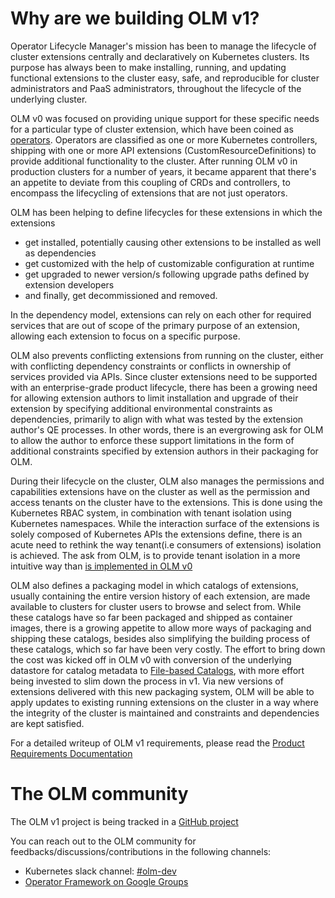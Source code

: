 # Why are we building OLM v1?

Operator Lifecycle Manager's mission has been to manage the lifecycle of cluster extensions centrally and declaratively on Kubernetes clusters. Its purpose has always been to make installing, running, and updating functional extensions to the cluster easy, safe, and reproducible for cluster administrators and PaaS administrators, throughout the lifecycle of the underlying cluster. 

OLM v0 was focused on providing unique support for these specific needs for a particular type of cluster extension, which have been coined as [operators](https://operatorhub.io/what-is-an-operator#:~:text=is%20an%20Operator-,What%20is%20an%20Operator%20after%20all%3F,or%20automation%20software%20like%20Ansible.). 
Operators are classified as one or more Kubernetes controllers, shipping with one or more API extensions (CustomResourceDefinitions) to provide additional functionality to the cluster. After running OLM v0 in production clusters for a number of years, it became apparent that there's an appetite to deviate from this coupling of CRDs and controllers, to encompass the lifecycling of extensions that are not just operators.

OLM has been helping to define lifecycles for these extensions in which the extensions

  * get installed, potentially causing other extensions to be installed as well as dependencies
  * get customized with the help of customizable configuration at runtime 
  * get upgraded to newer version/s following upgrade paths defined by extension developers 
  * and finally, get decommissioned and removed.

In the dependency model, extensions can rely on each other for required services that are out of scope of the primary purpose of an extension, allowing each extension to focus on a specific purpose. 

OLM also prevents conflicting extensions from running on the cluster, either with conflicting dependency constraints or conflicts in ownership of services provided via APIs. Since cluster extensions need to be supported with an enterprise-grade product lifecycle, there has been a growing need for allowing extension authors to limit installation and upgrade of their extension by specifying additional environmental constraints as dependencies, primarily to align with what was tested by the extension author's QE processes. In other words, there is an evergrowing ask for OLM to allow the author to enforce these support limitations in the form of additional constraints specified by extension authors in their packaging for OLM.

During their lifecycle on the cluster, OLM also manages the permissions and capabilities extensions have on the cluster as well as the permission and access tenants on the cluster have to the extensions. This is done using the Kubernetes RBAC system, in combination with tenant isolation using Kubernetes namespaces. While the interaction surface of the extensions is solely composed of Kubernetes APIs the extensions define, there is an acute need to rethink the way tenant(i.e consumers of extensions) isolation is achieved. The ask from OLM, is to provide tenant isolation in a more intuitive way than [is implemented in OLM v0](https://olm.operatorframework.io/docs/advanced-tasks/operator-scoping-with-operatorgroups/#docs)

OLM also defines a packaging model in which catalogs of extensions, usually containing the entire version history of each extension, are made available to clusters for cluster users to browse and select from. While these catalogs have so far been packaged and shipped as container images, there is a growing appetite to allow more ways of packaging and shipping these catalogs, besides also simplifying the building process of these catalogs, which so far have been very costly. The effort to bring down the cost was kicked off in OLM v0 with conversion of the underlying datastore for catalog metadata to [File-based Catalogs](https://olm.operatorframework.io/docs/reference/file-based-catalogs/), with more effort being invested to slim down the process in v1. Via new versions of extensions delivered with this new packaging system, OLM will be able to apply updates to existing running extensions on the cluster in a way where the integrity of the cluster is maintained and constraints and dependencies are kept satisfied.


For a detailed writeup of OLM v1 requirements, please read the [Product Requirements Documentation](olmv1_roadmap.md)

# The OLM community

The OLM v1 project is being tracked in a [GitHub project](https://github.com/orgs/operator-framework/projects/8/)

You can reach out to the OLM community for feedbacks/discussions/contributions in the following channels:

  * Kubernetes slack channel: [#olm-dev](https://kubernetes.slack.com/messages/olm-dev)
  * [Operator Framework on Google Groups](https://groups.google.com/forum/#!forum/operator-framework)
